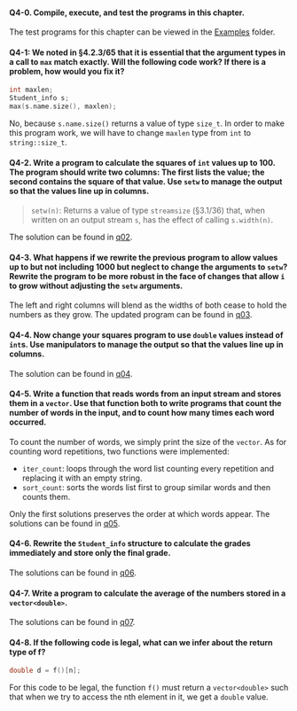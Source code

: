 #### Q4-0. Compile, execute, and test the programs in this chapter.
The test programs for this chapter can be viewed in the [Examples](../Examples) folder.

#### Q4-1: We noted in §4.2.3/65 that it is essential that the argument types in a call to `max` match exactly. Will the following code work? If there is a problem, how would you fix it?
```c++
int maxlen;
Student_info s;
max(s.name.size(), maxlen);
```
No, because `s.name.size()` returns a value of type `size_t`. In order to make this program work, we will have to change `maxlen` type from `int` to `string::size_t`.

#### Q4-2. Write a program to calculate the squares of `int` values up to 100. The program should write two columns: The first lists the value; the second contains the square of that value. Use `setw` to manage the output so that the values line up in columns.
> `setw(n)`: Returns a value of type `streamsize` (§3.1/36) that, when written on an output stream `s`, has the effect of calling `s.width(n)`.

The solution can be found in [q02](q02.cpp).

#### Q4-3. What happens if we rewrite the previous program to allow values up to but not including 1000 but neglect to change the arguments to `setw`? Rewrite the program to be more robust in the face of changes that allow `i` to grow without adjusting the `setw` arguments.
The left and right columns will blend as the widths of both cease to hold the numbers as they grow. The updated program can be found in [q03](q03.cpp).

#### Q4-4. Now change your squares program to use `double` values instead of `int`s. Use manipulators to manage the output so that the values line up in columns.
The solution can be found in [q04](q04.cpp).

#### Q4-5. Write a function that reads words from an input stream and stores them in a `vector`. Use that function both to write programs that count the number of words in the input, and to count how many times each word occurred.
To count the number of words, we simply print the size of the `vector`. As for counting word repetitions, two functions were implemented:
- `iter_count`: loops through the word list counting every repetition and replacing it with an empty string.
- `sort_count`: sorts the words list first to group similar words and then counts them.

Only the first solutions preserves the order at which words appear. The solutions can be found in [q05](q05.cpp).

#### Q4-6. Rewrite the `Student_info` structure to calculate the grades immediately and store only the final grade.
The solutions can be found in [q06](q06.cpp).

#### Q4-7. Write a program to calculate the average of the numbers stored in a `vector<double>`.
The solutions can be found in [q07](q07.cpp).

#### Q4-8. If the following code is legal, what can we infer about the return type of f?
```c++
double d = f()[n];
```
For this code to be legal, the function `f()` must return a `vector<double>` such that when we try to access the nth element in it, we get a `double` value.